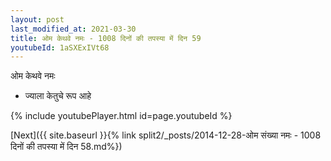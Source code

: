 ```yaml
---
layout: post
last_modified_at: 2021-03-30
title: ओम केथवे नमः - 1008 दिनों की तपस्या में दिन 59
youtubeId: 1aSXExIVt68
---
```

 
 
 ओम केथवे नमः  
 
 -  ज्याला केतुचे रूप आहे 
 
  
 
  
 
 
 
 
 
 


{% include youtubePlayer.html id=page.youtubeId %}
 
[Next]({{ site.baseurl }}{% link  split2/_posts/2014-12-28-ओम संख्या नमः - 1008 दिनों की तपस्या में दिन 58.md%})
 

